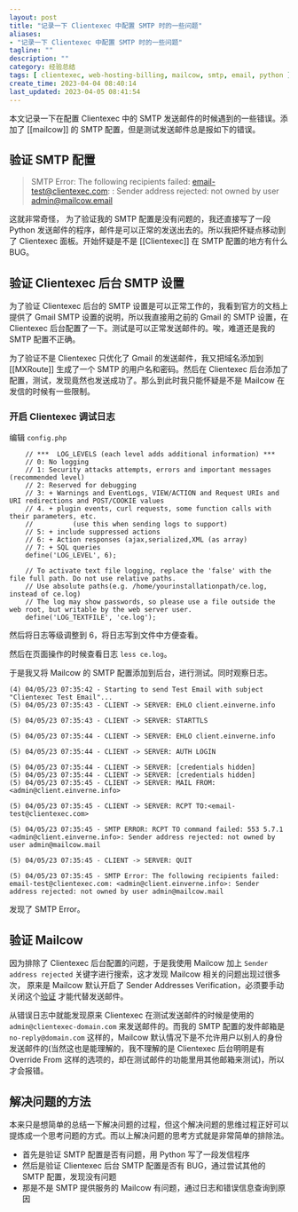 ```yaml
---
layout: post
title: "记录一下 Clientexec 中配置 SMTP 时的一些问题"
aliases:
- "记录一下 Clientexec 中配置 SMTP 时的一些问题"
tagline: ""
description: ""
category: 经验总结
tags: [ clientexec, web-hosting-billing, mailcow, smtp, email, python ]
create_time: 2023-04-04 08:40:14
last_updated: 2023-04-05 08:41:54
---
```


本文记录一下在配置 Clientexec 中的 SMTP 发送邮件的时候遇到的一些错误。添加了 [[mailcow]] 的 SMTP 配置，但是测试发送邮件总是报如下的错误。

## 验证 SMTP 配置

> SMTP Error: The following recipients failed: email-test@clientexec.com: : Sender address rejected: not owned by user admin@mailcow.email

这就非常奇怪， 为了验证我的 SMTP 配置是没有问题的，我还直接写了一段 Python 发送邮件的程序，邮件是可以正常的发送出去的。所以我把怀疑点移动到了 Clientexec 面板。开始怀疑是不是 [[Clientexec]] 在 SMTP 配置的地方有什么 BUG。

## 验证 Clientexec 后台 SMTP 设置

为了验证 Clientexec 后台的 SMTP 设置是可以正常工作的，我看到官方的文档上提供了 Gmail SMTP 设置的说明，所以我直接用之前的 Gmail 的 SMTP 设置，在 Clientexec 后台配置了一下。测试是可以正常发送邮件的。唉，难道还是我的 SMTP 配置不正确。

为了验证不是 Clientexec 只优化了 Gmail 的发送邮件，我又把域名添加到 [[MXRoute]] 生成了一个 SMTP 的用户名和密码。然后在 Clientexec 后台添加了配置，测试，发现竟然也发送成功了。那么到此时我只能怀疑是不是 Mailcow 在发信的时候有一些限制。

### 开启 Clientexec 调试日志

编辑 `config.php`

```
    // ***  LOG_LEVELS (each level adds additional information) ***
    // 0: No logging
    // 1: Security attacks attempts, errors and important messages (recommended level)
    // 2: Reserved for debugging
    // 3: + Warnings and EventLogs, VIEW/ACTION and Request URIs and URI redirections and POST/COOKIE values
    // 4. + plugin events, curl requests, some function calls with their parameters, etc.
    //          (use this when sending logs to support)
    // 5: + include suppressed actions
    // 6: + Action responses (ajax,serialized,XML (as array)
    // 7: + SQL queries
    define('LOG_LEVEL', 6);

    // To activate text file logging, replace the 'false' with the file full path. Do not use relative paths.
    // Use absolute paths(e.g. /home/yourinstallationpath/ce.log, instead of ce.log)
    // The log may show passwords, so please use a file outside the web root, but writable by the web server user.
    define('LOG_TEXTFILE', 'ce.log');

```

然后将日志等级调整到 6，将日志写到文件中方便查看。

然后在页面操作的时候查看日志 `less ce.log`。

于是我又将 Mailcow 的 SMTP 配置添加到后台，进行测试。同时观察日志。

```
(4) 04/05/23 07:35:42 - Starting to send Test Email with subject "Clientexec Test Email"...
(5) 04/05/23 07:35:43 - CLIENT -> SERVER: EHLO client.einverne.info

(5) 04/05/23 07:35:43 - CLIENT -> SERVER: STARTTLS

(5) 04/05/23 07:35:44 - CLIENT -> SERVER: EHLO client.einverne.info

(5) 04/05/23 07:35:44 - CLIENT -> SERVER: AUTH LOGIN

(5) 04/05/23 07:35:44 - CLIENT -> SERVER: [credentials hidden]
(5) 04/05/23 07:35:44 - CLIENT -> SERVER: [credentials hidden]
(5) 04/05/23 07:35:45 - CLIENT -> SERVER: MAIL FROM:<admin@client.einverne.info>

(5) 04/05/23 07:35:45 - CLIENT -> SERVER: RCPT TO:<email-test@clientexec.com>

(5) 04/05/23 07:35:45 - SMTP ERROR: RCPT TO command failed: 553 5.7.1 <admin@client.einverne.info>: Sender address rejected: not owned by user admin@mailcow.mail

(5) 04/05/23 07:35:45 - CLIENT -> SERVER: QUIT

(5) 04/05/23 07:35:45 - SMTP Error: The following recipients failed: email-test@clientexec.com: <admin@client.einverne.info>: Sender address rejected: not owned by user admin@mailcow.mail
```

发现了 SMTP Error。

## 验证 Mailcow

因为排除了 Clientexec 后台配置的问题，于是我使用 Mailcow 加上 `Sender address rejected` 关键字进行搜索，这才发现 Mailcow 相关的问题出现过很多次， 原来是 Mailcow 默认开启了 Sender Addresses Verification，必须要手动关闭这个[验证](https://docs.mailcow.email/manual-guides/Postfix/u_e-postfix-disable_sender_verification/) 才能代替发送邮件。

从错误日志中就能发现原来 Clientexec 在测试发送邮件的时候是使用的 `admin@clientexec-domain.com` 来发送邮件的。而我的 SMTP 配置的发件邮箱是 `no-reply@domain.com` 这样的，Mailcow 默认情况下是不允许用户以别人的身份发送邮件的(当然这也是能理解的，我不理解的是 Clientexec 后台明明是有 Override From 这样的选项的，却在测试邮件的功能里用其他邮箱来测试)，所以才会报错。

## 解决问题的方法

本来只是想简单的总结一下解决问题的过程，但这个解决问题的思维过程正好可以提炼成一个思考问题的方式。而以上解决问题的思考方式就是非常简单的排除法。

- 首先是验证 SMTP 配置是否有问题，用 Python 写了一段发信程序
- 然后是验证 Clientexec 后台 SMTP 配置是否有 BUG，通过尝试其他的 SMTP 配置，发现没有问题
- 那是不是 SMTP 提供服务的 Mailcow 有问题，通过日志和错误信息查询到原因

